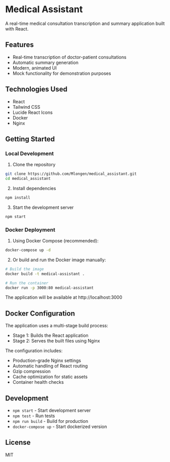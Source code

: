 # Medical Assistant

A real-time medical consultation transcription and summary application built with React.

## Features

- Real-time transcription of doctor-patient consultations
- Automatic summary generation
- Modern, animated UI
- Mock functionality for demonstration purposes

## Technologies Used

- React
- Tailwind CSS
- Lucide React Icons
- Docker
- Nginx

## Getting Started

### Local Development

1. Clone the repository
```bash
git clone https://github.com/Mlongen/medical_assistant.git
cd medical_assistant
```

2. Install dependencies
```bash
npm install
```

3. Start the development server
```bash
npm start
```

### Docker Deployment

1. Using Docker Compose (recommended):
```bash
docker-compose up -d
```

2. Or build and run the Docker image manually:
```bash
# Build the image
docker build -t medical-assistant .

# Run the container
docker run -p 3000:80 medical-assistant
```

The application will be available at http://localhost:3000

## Docker Configuration

The application uses a multi-stage build process:
- Stage 1: Builds the React application
- Stage 2: Serves the built files using Nginx

The configuration includes:
- Production-grade Nginx settings
- Automatic handling of React routing
- Gzip compression
- Cache optimization for static assets
- Container health checks

## Development

- `npm start` - Start development server
- `npm test` - Run tests
- `npm run build` - Build for production
- `docker-compose up` - Start dockerized version

## License

MIT